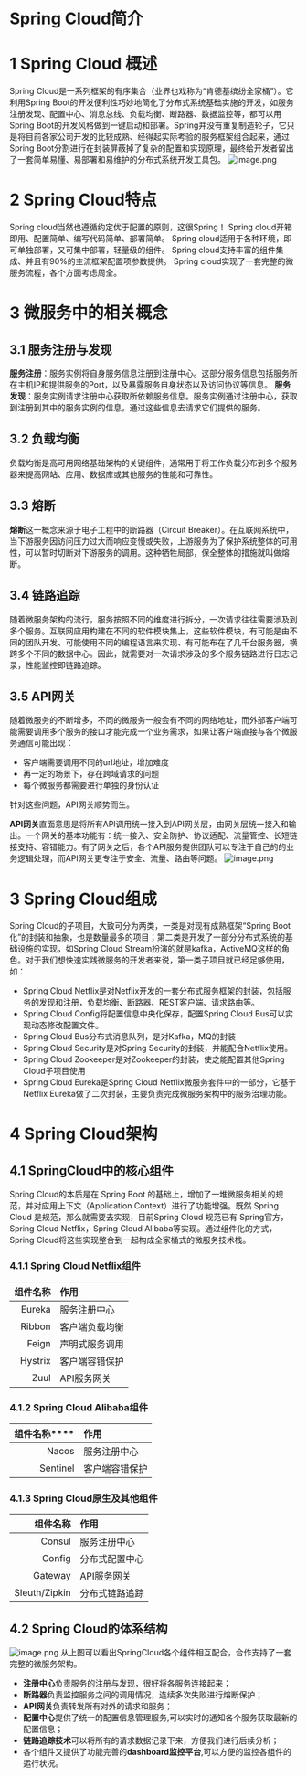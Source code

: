 # Spring Cloud简介

# 1 Spring Cloud 概述
Spring Cloud是一系列框架的有序集合（业界也戏称为“肯德基缤纷全家桶”）。它利用Spring Boot的开发便利性巧妙地简化了分布式系统基础实施的开发，如服务注册发现、配置中心、消息总线、负载均衡、断路器、数据监控等，都可以用Spring Boot的开发风格做到一键启动和部署。Spring并没有重复制造轮子，它只是将目前各家公司开发的比较成熟、经得起实际考验的服务框架组合起来，通过Spring Boot分割进行在封装屏蔽掉了复杂的配置和实现原理，最终给开发者留出了一套简单易懂、易部署和易维护的分布式系统开发工具包。
![image.png](https://zhishan-zh.github.io/media/1583723078875-e4b77c9d-9554-4355-94e8-9688cb01c2c5.png)


# 2 Spring Cloud特点
Spring cloud当然也遵循约定优于配置的原则，这很Spring！
Spring cloud开箱即用、配置简单、编写代码简单、部署简单。
Spring cloud适用于各种环境，即可单独部署，又可集中部署，轻量级的组件。
Spring cloud支持丰富的组件集成、并且有90%的主流框架配置项参数提供。
Spring cloud实现了一套完整的微服务流程，各个方面考虑周全。


# 3 微服务中的相关概念
## 3.1 服务注册与发现
**服务注册**：服务实例将自身服务信息注册到注册中心。这部分服务信息包括服务所在主机IP和提供服务的Port，以及暴露服务自身状态以及访问协议等信息。
**服务发现**：服务实例请求注册中心获取所依赖服务信息。服务实例通过注册中心，获取到注册到其中的服务实例的信息，通过这些信息去请求它们提供的服务。
## 3.2 负载均衡
负载均衡是高可用网络基础架构的关键组件，通常用于将工作负载分布到多个服务器来提高网站、应用、数据库或其他服务的性能和可靠性。
## 3.3 熔断
**熔断**这一概念来源于电子工程中的断路器（Circuit Breaker）。在互联网系统中，当下游服务因访问压力过大而响应变慢或失败，上游服务为了保护系统整体的可用性，可以暂时切断对下游服务的调用。这种牺牲局部，保全整体的措施就叫做熔断。
## 3.4 链路追踪
随着微服务架构的流行，服务按照不同的维度进行拆分，一次请求往往需要涉及到多个服务。互联网应用构建在不同的软件模块集上，这些软件模块，有可能是由不同的团队开发、可能使用不同的编程语言来实现、有可能布在了几千台服务器，横跨多个不同的数据中心。因此，就需要对一次请求涉及的多个服务链路进行日志记录，性能监控即链路追踪。
## 3.5 API网关
随着微服务的不断增多，不同的微服务一般会有不同的网络地址，而外部客户端可能需要调用多个服务的接口才能完成一个业务需求，如果让客户端直接与各个微服务通信可能出现：

- 客户端需要调用不同的url地址，增加难度
- 再一定的场景下，存在跨域请求的问题
- 每个微服务都需要进行单独的身份认证

针对这些问题，API网关顺势而生。

**API网关**直面意思是将所有API调用统一接入到API网关层，由网关层统一接入和输出。一个网关的基本功能有：统一接入、安全防护、协议适配、流量管控、长短链接支持、容错能力。有了网关之后，各个API服务提供团队可以专注于自己的的业务逻辑处理，而API网关更专注于安全、流量、路由等问题。
![image.png](https://zhishan-zh.github.io/media/1588129234131-e0ecdec5-634d-4f18-b2ca-4f03a16350ee.png)

# 3 Spring Cloud组成
Spring Cloud的子项目，大致可分为两类，一类是对现有成熟框架“Spring Boot化”的封装和抽象，也是数量最多的项目；第二类是开发了一部分分布式系统的基础设施的实现，如Spring Cloud Stream扮演的就是kafka，ActiveMQ这样的角色。对于我们想快速实践微服务的开发者来说，第一类子项目就已经足够使用，如：

- Spring Cloud Netflix是对Netflix开发的一套分布式服务框架的封装，包括服务的发现和注册，负载均衡、断路器、REST客户端、请求路由等。
- Spring Cloud Config将配置信息中央化保存，配置Spring Cloud Bus可以实现动态修改配置文件。
- Spring Cloud Bus分布式消息队列，是对Kafka，MQ的封装
- Spring Cloud Security是对Spring Security的封装，并能配合Netflix使用。
- Spring Cloud Zookeeper是对Zookeeper的封装，使之能配置其他Spring Cloud子项目使用
- Spring Cloud Eureka是Spring Cloud Netflix微服务套件中的一部分，它基于Netflix Eureka做了二次封装，主要负责完成微服务架构中的服务治理功能。



# 4 Spring Cloud架构
## 4.1 SpringCloud中的核心组件
Spring Cloud的本质是在 Spring Boot 的基础上，增加了一堆微服务相关的规范，并对应用上下文（Application Context）进行了功能增强。既然 Spring Cloud 是规范，那么就需要去实现，目前Spring Cloud 规范已有 Spring官方，Spring Cloud Netflix，Spring Cloud Alibaba等实现。通过组件化的方式，Spring Cloud将这些实现整合到一起构成全家桶式的微服务技术栈。
### 4.1.1 Spring Cloud Netflix组件
| **组件名称** | **作用** |
| ---: | :--- |
| Eureka | 服务注册中心 |
| Ribbon | 客户端负载均衡 |
| Feign | 声明式服务调用 |
| Hystrix | 客户端容错保护 |
| Zuul | API服务网关 |

### 4.1.2 Spring Cloud Alibaba组件
| **组件**名称**** | **作用** |
| ---: | :--- |
| Nacos | 服务注册中心 |
| Sentinel | 客户端容错保护 |

### 4.1.3 Spring Cloud原生及其他组件
| **组件名称** | **作用** |
| ---: | :--- |
| Consul | 服务注册中心 |
| Config | 分布式配置中心 |
| Gateway | API服务网关 |
| Sleuth/Zipkin | 分布式链路追踪 |



## 4.2 Spring Cloud的体系结构
![image.png](https://zhishan-zh.github.io/media/1588134805141-60706907-b6f5-4081-affb-6fd4c9173478.png)
从上图可以看出SpringCloud各个组件相互配合，合作支持了一套完整的微服务架构。


- **注册中心**负责服务的注册与发现，很好将各服务连接起来；
- **断路器**负责监控服务之间的调用情况，连续多次失败进行熔断保护；
- **API网关**负责转发所有对外的请求和服务；
- **配置中心**提供了统一的配置信息管理服务,可以实时的通知各个服务获取最新的配置信息；
- **链路追踪技术**可以将所有的请求数据记录下来，方便我们进行后续分析；
- 各个组件又提供了功能完善的**dashboard监控平台**,可以方便的监控各组件的运行状况。



